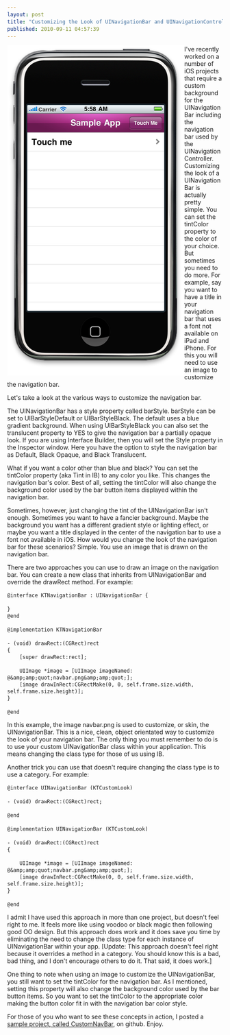 ```yaml
---
layout: post
title: "Customizing the Look of UINavigationBar and UINavigationController"
published: 2010-09-11 04:57:39
---
```

<img src="/images/blog/2010-09-11-CustomNavBar.png" align="left" />
I've recently worked on a number of iOS projects that require a custom background for the UINavigationBar including the navigation bar used by the UINavigationController. Customizing the look of a UINavigationBar is actually pretty simple. You can set the tintColor property to the color of your choice. But sometimes you need to do more. For example, say you want to have a title in your navigation bar that uses a font not available on iPad and iPhone. For this you will need to use an image to customize the navigation bar. 

Let's take a look at the various ways to customize the navigation bar.

The UINavigationBar has a style property called barStyle. barStyle can be set to UIBarStyleDefault or UIBarStyleBlack. The default uses a blue gradient background. When using UIBarStyleBlack you can also set the translucent property to YES to give the navigation bar a partially opaque look. If you are using Interface Builder, then you will set the Style property in the Inspector window. Here you have the option to style the navigation bar as Default, Black Opaque, and Black Translucent. 

What if you want a color other than blue and black? You can set the tintColor property (aka Tint in IB) to any color you like. This changes the navigation bar's color. Best of all, setting the tintColor will also change the background color used by the bar button items displayed within the navigation bar. 

Sometimes, however, just changing the tint of the UINavigationBar isn't enough. Sometimes you want to have a fancier background. Maybe the background you want has a different gradient style or lighting effect, or maybe you want a title displayed in the center of the navigation bar to use a font not available in iOS. How would you change the look of the navigation bar for these scenarios? Simple. You use an image that is drawn on the navigation bar.

There are two approaches you can use to draw an image on the navigation bar. You can create a new class that inherits from UINavigationBar and override the drawRect method. For example:

    @interface KTNavigationBar : UINavigationBar {

    }
    @end

    @implementation KTNavigationBar

    - (void) drawRect:(CGRect)rect
    {
        [super drawRect:rect];

        UIImage *image = [UIImage imageNamed: @&amp;amp;quot;navbar.png&amp;amp;quot;];
        [image drawInRect:CGRectMake(0, 0, self.frame.size.width, self.frame.size.height)];
    }

    @end

In this example, the image navbar.png is used to customize, or skin, the UINavigationBar. This is a nice, clean, object orientated way to customize the look of your navigation bar. The only thing you must remember to do is to use your custom UINavigationBar class within your application. This means changing the class type for those of us using IB.

Another trick you can use that doesn't require changing the class type is to use a category. For example:

    @interface UINavigationBar (KTCustomLook)

    - (void) drawRect:(CGRect)rect;

    @end

    @implementation UINavigationBar (KTCustomLook)

    - (void) drawRect:(CGRect)rect
    {

        UIImage *image = [UIImage imageNamed: @&amp;amp;quot;navbar.png&amp;amp;quot;];
        [image drawInRect:CGRectMake(0, 0, self.frame.size.width, self.frame.size.height)];
    }

    @end

I admit I have used this approach in more than one project, but doesn't feel right to me. It feels more like using voodoo or black magic then following good OO design. But this approach does work and it does save you time by eliminating the need to change the class type for each instance of UINavigationBar within your app. \[Update: This approach doesn't feel right because it overrides a method in a category. You should know this is a bad, bad thing, and I don't encourage others to do it. That said, it does work.\]

One thing to note when using an image to customize the UINavigationBar, you still want to set the tintColor for the navigation bar. As I mentioned, setting this property will also change the background color used by the bar button items. So you want to set the tintColor to the appropriate color making the button color fit in with the navigation bar color style.

For those of you who want to see these concepts in action, I posted a [sample project, called CustomNavBar](http://github.com/kirbyt/CustomNavBar), on github. Enjoy.
